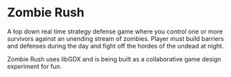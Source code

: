 # Zombie Rush

A top down real time strategy defense game where you control one or more survivors against an unending stream of zombies.  Player must build barriers and defenses during the day and fight off the hordes of the undead at night.

Zombie Rush uses libGDX and is being built as a collaborative game design experiment for fun.
